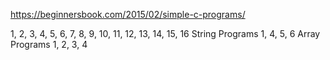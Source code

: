 https://beginnersbook.com/2015/02/simple-c-programs/




1, 2, 3, 4, 5, 6, 7, 8, 9, 10, 11, 12, 13, 14, 15, 16
String Programs
1, 4, 5, 6
Array Programs
1, 2, 3, 4




